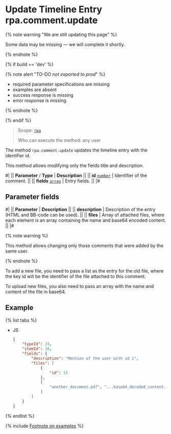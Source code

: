 # Update Timeline Entry rpa.comment.update

{% note warning "We are still updating this page" %}

Some data may be missing — we will complete it shortly.

{% endnote %}

{% if build == 'dev' %}

{% note alert "TO-DO _not exported to prod_" %}

- required parameter specifications are missing
- examples are absent
- success response is missing
- error response is missing

{% endnote %}

{% endif %}

> Scope: [`rpa`](../../../scopes/permissions.md)
>
> Who can execute the method: any user

The method `rpa.comment.update` updates the timeline entry with the identifier id.

This method allows modifying only the fields title and description.

#| 
|| **Parameter** / **Type** | **Description** ||
|| **id** 
[`number`](../../../data-types.md) | Identifier of the comment. ||
|| **fields** 
[`array`](../../../data-types.md) | Entry fields. ||
|#

## Parameter fields

#| 
|| **Parameter** | **Description** ||
|| **description** | Description of the entry (HTML and BB-code can be used). ||
|| **files** | Array of attached files, where each element is an array containing the name and base64 encoded content. ||
|#

{% note warning %}

This method allows changing only those comments that were added by the same user.

{% endnote %}

To add a new file, you need to pass a list as the entry for the old file, where the key id will be the identifier of the file attached to this comment.

To upload new files, you also need to pass an array with the name and content of the file in base64.

## Example

{% list tabs %}

- JS

    ```json
    {
        "typeId": 24,
        "itemId": 10,
        "fields": {
            "description": "Mention of the user with id 1",
            "files": [
                {
                    "id": 15
                },
                [
                    "another_document.pdf", "...base64_decoded_content..."
                ]
            ]
        }
    }
    ```

{% endlist %}

{% include [Footnote on examples](../../../../_includes/examples.md) %}
